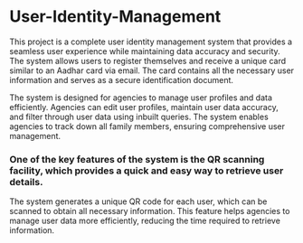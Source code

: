 # User-Identity-Management

This project is a complete user identity management system that provides a seamless user experience while maintaining data accuracy and security. 
The system allows users to register themselves and receive a unique card similar to an Aadhar card via email. 
The card contains all the necessary user information and serves as a secure identification document.

The system is designed for agencies to manage user profiles and data efficiently. 
Agencies can edit user profiles, maintain user data accuracy, and filter through user data using inbuilt queries. 
The system enables agencies to track down all family members, ensuring comprehensive user management.

### One of the key features of the system is the QR scanning facility, which provides a quick and easy way to retrieve user details. 
The system generates a unique QR code for each user, which can be scanned to obtain all necessary information. 
This feature helps agencies to manage user data more efficiently, reducing the time required to retrieve information.
